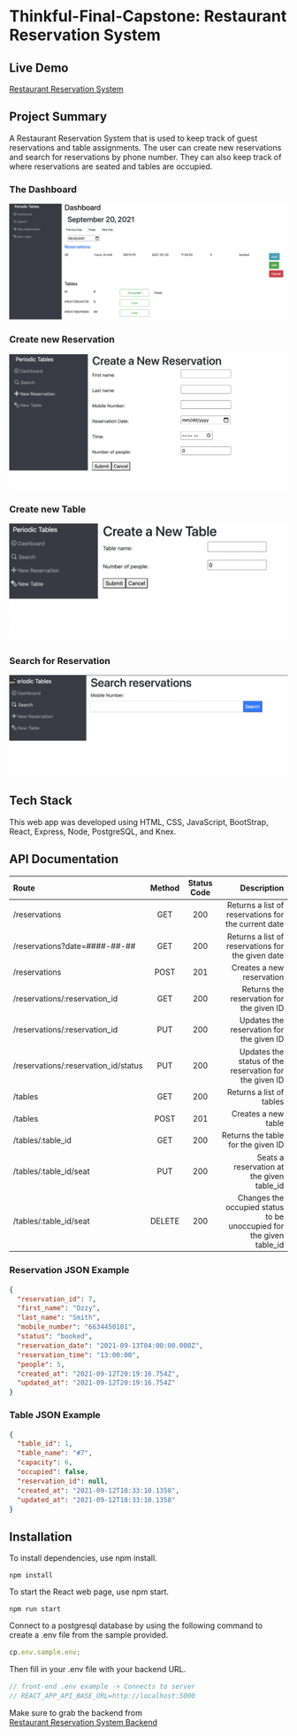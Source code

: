 # Thinkful-Final-Capstone: Restaurant Reservation System

## Live Demo

[Restaurant Reservation System](https://fullstack-reservation-app-frontend.vercel.app/dashboard)

## Project Summary

A Restaurant Reservation System that is used to keep track of guest reservations and table assignments. The user can create new reservations and search for reservations by phone number. They can also keep track of where reservations are seated and tables are occupied.

### The Dashboard

![Image of Dashboard](./images/RestaurantReservationDashboard.png)

### Create new Reservation

![Image of New Reservation](./images/NewReservationForm.png)

### Create new Table

![Image of New Table](./images/NewTableForm.png)

### Search for Reservation

![Image of Reservation Search](./images/ReservationSearch.png)

## Tech Stack

This web app was developed using HTML, CSS, JavaScript, BootStrap, React, Express, Node, PostgreSQL, and Knex.

## API Documentation

| Route                                | Method | Status Code |                                                         Description |
| :----------------------------------- | :----: | :---------: | ------------------------------------------------------------------: |
| /reservations                        |  GET   |     200     |                 Returns a list of reservations for the current date |
| /reservations?date=####-##-##        |  GET   |     200     |                   Returns a list of reservations for the given date |
| /reservations                        |  POST  |     201     |                                           Creates a new reservation |
| /reservations/:reservation_id        |  GET   |     200     |                            Returns the reservation for the given ID |
| /reservations/:reservation_id        |  PUT   |     200     |                            Updates the reservation for the given ID |
| /reservations/:reservation_id/status |  PUT   |     200     |              Updates the status of the reservation for the given ID |
| /tables                              |  GET   |     200     |                                            Returns a list of tables |
| /tables                              |  POST  |     201     |                                                 Creates a new table |
| /tables/:table_id                    |  GET   |     200     |                                  Returns the table for the given ID |
| /tables/:table_id/seat               |  PUT   |     200     |                           Seats a reservation at the given table_id |
| /tables/:table_id/seat               | DELETE |     200     | Changes the occupied status to be unoccupied for the given table_id |

### Reservation JSON Example

```json
{
  "reservation_id": 7,
  "first_name": "Ozzy",
  "last_name": "Smith",
  "mobile_number": "6634450101",
  "status": "booked",
  "reservation_date": "2021-09-13T04:00:00.000Z",
  "reservation_time": "13:00:00",
  "people": 5,
  "created_at": "2021-09-12T20:19:16.754Z",
  "updated_at": "2021-09-12T20:19:16.754Z"
}
```

### Table JSON Example

```json
{
  "table_id": 1,
  "table_name": "#7",
  "capacity": 6,
  "occupied": false,
  "reservation_id": null,
  "created_at": "2021-09-12T18:33:10.1358",
  "updated_at": "2021-09-12T18:33:10.1358"
}
```

## Installation

To install dependencies, use npm install.

```
npm install
```

To start the React web page, use npm start.

```
npm run start
```

Connect to a postgresql database by using the following command to create a .env file from the sample provided.

```js
cp.env.sample.env;
```

Then fill in your .env file with your backend URL.

```js
// front-end .env example -> Connects to server
// REACT_APP_API_BASE_URL=http://localhost:5000
```

Make sure to grab the backend from  
 [Restaurant Reservation System Backend](https://github.com/Ternsna11/fullstack-reservation-app-backend)

